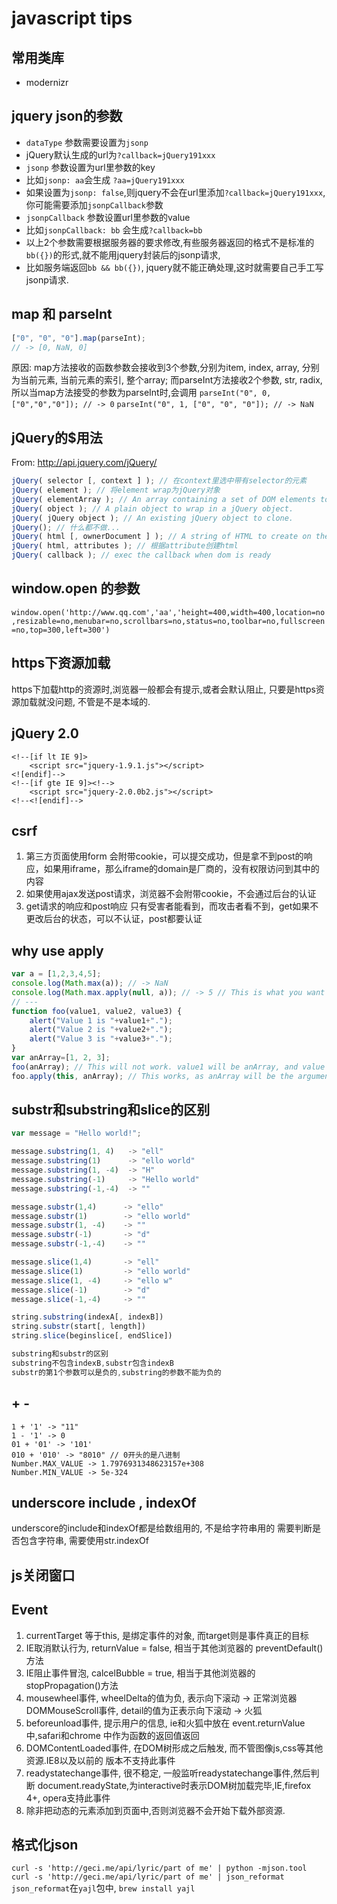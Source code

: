 # javascript tips

## 常用类库
* modernizr

## jquery json的参数

* `dataType` 参数需要设置为`jsonp`
* jQuery默认生成的url为`?callback=jQuery191xxx`
* `jsonp` 参数设置为url里参数的key
* 比如`jsonp: aa`会生成 `?aa=jQuery191xxx`
* 如果设置为`jsonp: false`,则jquery不会在url里添加`?callback=jQuery191xxx`,你可能需要添加`jsonpCallback`参数
* `jsonpCallback` 参数设置url里参数的value
* 比如`jsonpCallback: bb` 会生成`?callback=bb`
* 以上2个参数需要根据服务器的要求修改,有些服务器返回的格式不是标准的`bb({})`的形式,就不能用jquery封装后的jsonp请求,
* 比如服务端返回`bb && bb({})`, jquery就不能正确处理,这时就需要自己手工写jsonp请求.

## map 和 parseInt
```javascript
["0", "0", "0"].map(parseInt);
// -> [0, NaN, 0]
```

原因:
map方法接收的函数参数会接收到3个参数,分别为item, index, array,
分别为当前元素, 当前元素的索引, 整个array;
而parseInt方法接收2个参数, str, radix,
所以当map方法接受的参数为parseInt时,会调用
`parseInt("0", 0, ["0","0","0"]); // -> 0`
`parseInt("0", 1, ["0", "0", "0"]); // -> NaN`

## jQuery的$用法
From: http://api.jquery.com/jQuery/
```javascript
jQuery( selector [, context ] ); // 在context里选中带有selector的元素
jQuery( element ); // 将element wrap为jQuery对象
jQuery( elementArray ); // An array containing a set of DOM elements to wrap in a jQuery object.
jQuery( object ); // A plain object to wrap in a jQuery object.
jQuery( jQuery object ); // An existing jQuery object to clone.
jQuery(); // 什么都不做...
jQuery( html [, ownerDocument ] ); // A string of HTML to create on the fly. Note that this parses HTML, not XML.
jQuery( html, attributes ); // 根据attribute创建html
jQuery( callback ); // exec the callback when dom is ready
```

## window.open 的参数
`window.open('http://www.qq.com','aa','height=400,width=400,location=no,resizable=no,menubar=no,scrollbars=no,status=no,toolbar=no,fullscreen=no,top=300,left=300')`

## https下资源加载
https下加载http的资源时,浏览器一般都会有提示,或者会默认阻止,
只要是https资源加载就没问题, 不管是不是本域的.

## jQuery 2.0
```
<!--[if lt IE 9]>
    <script src="jquery-1.9.1.js"></script>
<![endif]-->
<!--[if gte IE 9]><!-->
    <script src="jquery-2.0.0b2.js"></script>
<!--<![endif]-->
```

## csrf
1. 第三方页面使用form 会附带cookie，可以提交成功，但是拿不到post的响应，如果用iframe，那么iframe的domain是厂商的，没有权限访问到其中的内容
2. 如果使用ajax发送post请求，浏览器不会附带cookie，不会通过后台的认证
3. get请求的响应和post响应 只有受害者能看到，而攻击者看不到，get如果不更改后台的状态，可以不认证，post都要认证

## why use apply
```javascript
var a = [1,2,3,4,5];
console.log(Math.max(a)); // -> NaN
console.log(Math.max.apply(null, a)); // -> 5 // This is what you want
// ---
function foo(value1, value2, value3) {
    alert("Value 1 is "+value1+".");
    alert("Value 2 is "+value2+".");
    alert("Value 3 is "+value3+".");
}
var anArray=[1, 2, 3];
foo(anArray); // This will not work. value1 will be anArray, and value 2 and 3 will be undefined.
foo.apply(this, anArray); // This works, as anArray will be the arguments to foo.
```

## substr和substring和slice的区别
```javascript
var message = "Hello world!";

message.substring(1, 4)   -> "ell"
message.substring(1)      -> "ello world"
message.substring(1, -4)  -> "H"
message.substring(-1)     -> "Hello world"
message.substring(-1,-4)  -> ""

message.substr(1,4)      -> "ello"
message.substr(1)        -> "ello world"
message.substr(1, -4)    -> ""
message.substr(-1)       -> "d"
message.substr(-1,-4)    -> ""

message.slice(1,4)       -> "ell"
message.slice(1)         -> "ello world"
message.slice(1, -4)     -> "ello w"
message.slice(-1)        -> "d"
message.slice(-1,-4)     -> ""

string.substring(indexA[, indexB])
string.substr(start[, length])
string.slice(beginslice[, endSlice])

substring和substr的区别
substring不包含indexB,substr包含indexB
substr的第1个参数可以是负的,substring的参数不能为负的
```

## + -
```
1 + '1' -> "11"
1 - '1' -> 0
01 + '01' -> '101'
010 + '010' -> "8010" // 0开头的是八进制
Number.MAX_VALUE -> 1.7976931348623157e+308
Number.MIN_VALUE -> 5e-324
```

## underscore include ,  indexOf
underscore的include和indexOf都是给数组用的, 不是给字符串用的
需要判断是否包含字符串, 需要使用str.indexOf

## js关闭窗口
<script type="text/javascript">
function CloseWebPage() {
  if (navigator.userAgent.indexOf("MSIE") > 0) {
    if (navigator.userAgent.indexOf("MSIE 6.0") > 0) {
      window.opener = null; window.close();
    }
    else {
      window.open('', '_top'); window.top.close();
    }
  }
  else if (navigator.userAgent.indexOf("Firefox") > 0) {
    window.location.href = 'about:blank '; //火狐默认状态非window.open的页面window.close是无效的
    //window.history.go(-2);
  }
  else {
    window.opener = null;
    window.open('', '_self', '');
    window.close();
  }
}
</script>

## Event
1. currentTarget 等于this, 是绑定事件的对象, 而target则是事件真正的目标
2. IE取消默认行为, returnValue = false, 相当于其他浏览器的 preventDefault()方法
3. IE阻止事件冒泡, calcelBubble = true, 相当于其他浏览器的stopPropagation()方法
4. mousewheel事件, wheelDelta的值为负, 表示向下滚动 -> 正常浏览器
  DOMMouseScroll事件, detail的值为正表示向下滚动 -> 火狐
5. beforeunload事件, 提示用户的信息, ie和火狐中放在 event.returnValue中,safari和chrome
  中作为函数的返回值返回
6. DOMContentLoaded事件, 在DOM树形成之后触发, 而不管图像js,css等其他资源.IE8以及以前的
  版本不支持此事件
7. readystatechange事件, 很不稳定, 一般监听readystatechange事件,然后判断
  document.readyState,为interactive时表示DOM树加载完毕,IE,firefox 4+, opera支持此事件
8. 除非把动态的元素添加到页面中,否则浏览器不会开始下载外部资源.

## 格式化json
`curl -s 'http://geci.me/api/lyric/part of me' | python -mjson.tool`
`curl -s 'http://geci.me/api/lyric/part of me' | json_reformat`
`json_reformat`在`yajl`包中, `brew install yajl`
